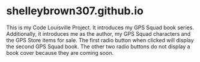 # shelleybrown307.github.io
This is my Code Louisville Project. It introduces my GPS Squad book series. Additionally, it introduces me as the author, my GPS Squad characters and the GPS Store items for sale. 
The first radio button when clicked will display the second GPS Squad book. The other two radio buttons do not display a book cover because they are coming soon.
